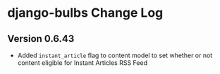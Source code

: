 # django-bulbs Change Log

## Version 0.6.43

- Added `instant_article` flag to content model to set whether or not content eligible for Instant Articles RSS Feed
